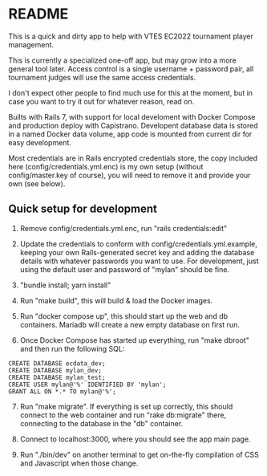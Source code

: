 # README

This is a quick and dirty app to help with VTES EC2022 tournament
player management.

This is currently a specialized one-off app, but may grow into a more
general tool later. Access control is a single username + password
pair, all tournament judges will use the same access credentials.

I don't expect other people to find much use for this at the moment,
but in case you want to try it out for whatever reason, read on.

Builts with Rails 7, with support for local develoment with Docker
Compose and production deploy with Capistrano. Developent database
data is stored in a named Docker data volume, app code is mounted from
current dir for easy development.

Most credentials are in Rails encrypted credentials store, the copy
included here (config/credentials.yml.enc) is my own setup (without
config/master.key of course), you will need to remove it and provide
your own (see below).

## Quick setup for development

1. Remove config/credentials.yml.enc, run "rails credentials:edit"

2. Update the credentials to conform with
config/credentials.yml.example, keeping your own Rails-generated secret
key and adding the database details with whatever passwords you want
to use. For development, just using the default user and password of
"mylan" should be fine.

3. "bundle install; yarn install"

4. Run "make build", this will build & load the Docker images.

5. Run "docker compose up", this should start up the web and db
containers. Mariadb will create a new empty database on first run.

6. Once Docker Compose has started up everything, run "make dbroot"
and then run the following SQL:

```
CREATE DATABASE ecdata_dev;
CREATE DATABASE mylan_dev;
CREATE DATABASE mylan_test;
CREATE USER mylan@'%' IDENTIFIED BY 'mylan';
GRANT ALL ON *.* TO mylan@'%';
```

7. Run "make migrate". If everything is set up correctly, this should
connect to the web container and run "rake db:migrate" there,
connecting to the database in the "db" container.

8. Connect to localhost:3000, where you should see the app main page.

9. Run "./bin/dev" on another terminal to get on-the-fly compilation
of CSS and Javascript when those change.
